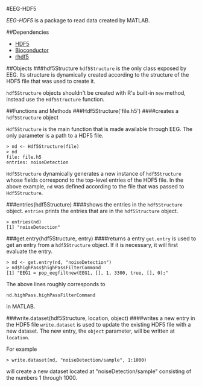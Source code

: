 #EEG-HDF5

*EEG-HDF5* is a package to read data created by MATLAB.

##Dependencies

* [HDF5](http://www.hdfgroup.org/HDF5/)
* [Bioconductor](http://www.bioconductor.org/)
* [rhdf5](http://www.bioconductor.org/packages/release/bioc/html/rhdf5.html)

##Objects
###hdf5Structure
`hdf5Structure` is the only class exposed by EEG. Its structure is dynamically
created according to the structure of the HDF5 file that was used to create it.

`hdf5Structure` objects shouldn't be created with R's built-in `new` method,
instead use the `Hdf5Structure` function.

##Functions and Methods
###Hdf5Structure('file.h5')
####creates a `hdf5Structure` object

`Hdf5Structure` is the main function that is made available through EEG.
The only parameter is a path to a HDF5 file.

	> nd <- Hdf5Structure(file)
	> nd
	file: file.h5
	entries: noiseDetection

`Hdf5Structure` dynamically generates a new instance of `hdf5Structure` whose
fields correspond to the top-level entries of the HDF5 file. In the above
example, `nd` was defined according to the file that was passed to
`Hdf5Structure`.

###entries(hdf5Structure)
####shows the entries in the `hdf5Structure` object.
`entries` prints the entries that are in the `hdf5Structure` object.

	> entries(nd)
	[1] "noiseDetection"

###get.entry(hdf5Structure, entry)
####returns a entry
`get.entry` is used to get an entry from a `hdf5Structure` object. If it is
necessary, it will first evaluate the entry.

	> nd <- get.entry(nd, "noiseDetection")
	> nd$highPass$highPassFilterCommand
	[1] "EEG1 = pop_eegfiltnew(EEG1, [], 1, 3300, true, [], 0);"

The above lines roughly corresponds to

	nd.highPass.highPassFilterCommand

in MATLAB.

###write.dataset(hdf5Structure, location, object)
####writes a new entry in the HDF5 file
`write.dataset` is used to update the existing HDF5 file with a new dataset. The new
entry, the `object` parameter, will be written at `location`.

For example

	> write.dataset(nd, "noiseDetection/sample", 1:1000)

will create a new dataset located at "noiseDetection/sample" consisting of the
numbers 1 through 1000.
